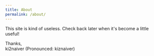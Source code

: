 ```yaml
---
title: About
permalink: /about/
---
```


This site is kind of useless.
Check back later when it's become a little useful!

Thanks,<br/>
ki2naiver (Pronounced: kiznaiver)
